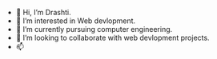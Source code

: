 - 👋 Hi, I’m Drashti.
- 👀 I’m interested in Web devlopment.
- 🌱 I’m currently pursuing computer engineering.
- 💞️ I’m looking to collaborate with web devlopment projects.
- 📫
<!---
drashti1721/drashti1721 is a ✨ special ✨ repository because its `README.md` (this file) appears on your GitHub profile.
You can click the Preview link to take a look at your changes.
--->
